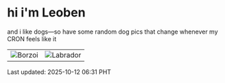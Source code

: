 # hi i'm Leoben

and i like dogs—so have some random dog pics that change whenever my CRON feels like it

|  |  |
|--------|----------|
| ![Borzoi](https://random-dog-vercel.vercel.app/api/random-borzoi?v=1760221901) | ![Labrador](https://random-dog-vercel.vercel.app/api/random-labrador?v=1760221901) |

Last updated: 2025-10-12 06:31 PHT
